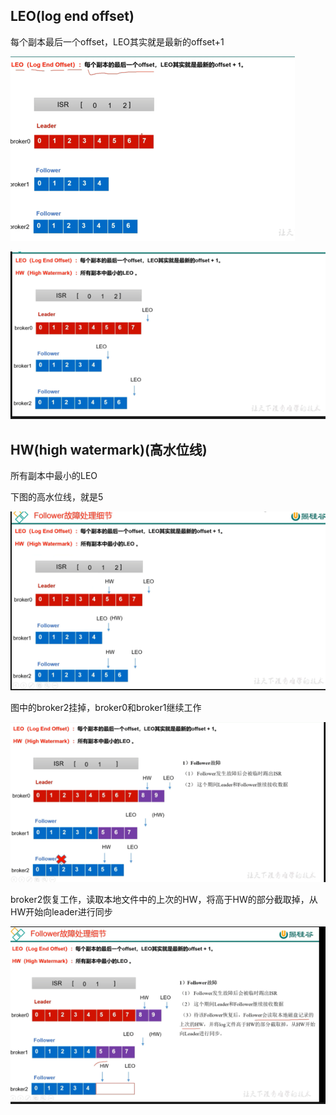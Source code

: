 LEO(log end offset)
---

每个副本最后一个offset，LEO其实就是最新的offset+1

![img_49.png](img_49.png)

![img_50.png](img_50.png)

HW(high watermark)(高水位线)
---
所有副本中最小的LEO

下图的高水位线，就是5

![img_51.png](img_51.png)

图中的broker2挂掉，broker0和broker1继续工作

![img_52.png](img_52.png)

broker2恢复工作，读取本地文件中的上次的HW，将高于HW的部分截取掉，从HW开始向leader进行同步

![img_53.png](img_53.png)